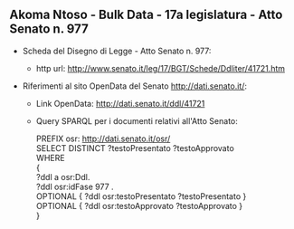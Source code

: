 ## Akoma Ntoso - Bulk Data - 17a legislatura - Atto Senato n. 977 ##

* Scheda del Disegno di Legge - Atto Senato n. 977:
	* http url: http://www.senato.it/leg/17/BGT/Schede/Ddliter/41721.htm

* Riferimenti al sito OpenData del Senato http://dati.senato.it/:
	* Link OpenData: http://dati.senato.it/ddl/41721
	* Query SPARQL per i documenti relativi all'Atto Senato:

        PREFIX osr: <http://dati.senato.it/osr/>  
		SELECT DISTINCT ?testoPresentato ?testoApprovato  
		WHERE  
		{  
		    ?ddl a osr:Ddl.  
		    ?ddl osr:idFase 977 .  
		    OPTIONAL { ?ddl osr:testoPresentato ?testoPresentato }  
		    OPTIONAL { ?ddl osr:testoApprovato ?testoApprovato }  
		}
		